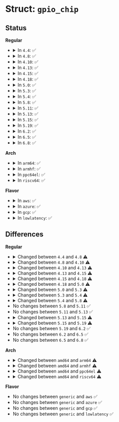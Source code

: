 # Struct: <code>gpio_chip</code>

## Status
<b>Regular</b>
<ul>
<li>
<details>
<summary>In <code>4.4</code>: ✅</summary>

```c
struct gpio_chip {
    const char *label;
    struct device *dev;
    struct device *cdev;
    struct module *owner;
    struct list_head list;
    int (*request)(struct gpio_chip *, unsigned int);
    void (*free)(struct gpio_chip *, unsigned int);
    int (*get_direction)(struct gpio_chip *, unsigned int);
    int (*direction_input)(struct gpio_chip *, unsigned int);
    int (*direction_output)(struct gpio_chip *, unsigned int, int);
    int (*get)(struct gpio_chip *, unsigned int);
    void (*set)(struct gpio_chip *, unsigned int, int);
    void (*set_multiple)(struct gpio_chip *, long unsigned int *, long unsigned int *);
    int (*set_debounce)(struct gpio_chip *, unsigned int, unsigned int);
    int (*to_irq)(struct gpio_chip *, unsigned int);
    void (*dbg_show)(struct seq_file *, struct gpio_chip *);
    int base;
    u16 ngpio;
    struct gpio_desc *desc;
    const const char * *names;
    bool can_sleep;
    bool irq_not_threaded;
    struct irq_chip *irqchip;
    struct irq_domain *irqdomain;
    unsigned int irq_base;
    irq_flow_handler_t irq_handler;
    unsigned int irq_default_type;
    int irq_parent;
    struct lock_class_key *lock_key;
    struct list_head pin_ranges;
};
```
</details>
</li>
<li>
<details>
<summary>In <code>4.8</code>: ✅</summary>

```c
struct gpio_chip {
    const char *label;
    struct gpio_device *gpiodev;
    struct device *parent;
    struct module *owner;
    int (*request)(struct gpio_chip *, unsigned int);
    void (*free)(struct gpio_chip *, unsigned int);
    int (*get_direction)(struct gpio_chip *, unsigned int);
    int (*direction_input)(struct gpio_chip *, unsigned int);
    int (*direction_output)(struct gpio_chip *, unsigned int, int);
    int (*get)(struct gpio_chip *, unsigned int);
    void (*set)(struct gpio_chip *, unsigned int, int);
    void (*set_multiple)(struct gpio_chip *, long unsigned int *, long unsigned int *);
    int (*set_debounce)(struct gpio_chip *, unsigned int, unsigned int);
    int (*set_single_ended)(struct gpio_chip *, unsigned int, enum single_ended_mode);
    int (*to_irq)(struct gpio_chip *, unsigned int);
    void (*dbg_show)(struct seq_file *, struct gpio_chip *);
    int base;
    u16 ngpio;
    const const char * *names;
    bool can_sleep;
    bool irq_not_threaded;
    long unsigned int (*read_reg)(void *);
    void (*write_reg)(void *, long unsigned int);
    long unsigned int (*pin2mask)(struct gpio_chip *, unsigned int);
    void *reg_dat;
    void *reg_set;
    void *reg_clr;
    void *reg_dir;
    int bgpio_bits;
    spinlock_t bgpio_lock;
    long unsigned int bgpio_data;
    long unsigned int bgpio_dir;
    struct irq_chip *irqchip;
    struct irq_domain *irqdomain;
    unsigned int irq_base;
    irq_flow_handler_t irq_handler;
    unsigned int irq_default_type;
    int irq_parent;
    struct lock_class_key *lock_key;
};
```
</details>
</li>
<li>
<details>
<summary>In <code>4.10</code>: ✅</summary>

```c
struct gpio_chip {
    const char *label;
    struct gpio_device *gpiodev;
    struct device *parent;
    struct module *owner;
    int (*request)(struct gpio_chip *, unsigned int);
    void (*free)(struct gpio_chip *, unsigned int);
    int (*get_direction)(struct gpio_chip *, unsigned int);
    int (*direction_input)(struct gpio_chip *, unsigned int);
    int (*direction_output)(struct gpio_chip *, unsigned int, int);
    int (*get)(struct gpio_chip *, unsigned int);
    void (*set)(struct gpio_chip *, unsigned int, int);
    void (*set_multiple)(struct gpio_chip *, long unsigned int *, long unsigned int *);
    int (*set_debounce)(struct gpio_chip *, unsigned int, unsigned int);
    int (*set_single_ended)(struct gpio_chip *, unsigned int, enum single_ended_mode);
    int (*to_irq)(struct gpio_chip *, unsigned int);
    void (*dbg_show)(struct seq_file *, struct gpio_chip *);
    int base;
    u16 ngpio;
    const const char * *names;
    bool can_sleep;
    long unsigned int (*read_reg)(void *);
    void (*write_reg)(void *, long unsigned int);
    long unsigned int (*pin2mask)(struct gpio_chip *, unsigned int);
    void *reg_dat;
    void *reg_set;
    void *reg_clr;
    void *reg_dir;
    int bgpio_bits;
    spinlock_t bgpio_lock;
    long unsigned int bgpio_data;
    long unsigned int bgpio_dir;
    struct irq_chip *irqchip;
    struct irq_domain *irqdomain;
    unsigned int irq_base;
    irq_flow_handler_t irq_handler;
    unsigned int irq_default_type;
    int irq_chained_parent;
    bool irq_nested;
    bool irq_need_valid_mask;
    long unsigned int *irq_valid_mask;
    struct lock_class_key *lock_key;
};
```
</details>
</li>
<li>
<details>
<summary>In <code>4.13</code>: ✅</summary>

```c
struct gpio_chip {
    const char *label;
    struct gpio_device *gpiodev;
    struct device *parent;
    struct module *owner;
    int (*request)(struct gpio_chip *, unsigned int);
    void (*free)(struct gpio_chip *, unsigned int);
    int (*get_direction)(struct gpio_chip *, unsigned int);
    int (*direction_input)(struct gpio_chip *, unsigned int);
    int (*direction_output)(struct gpio_chip *, unsigned int, int);
    int (*get)(struct gpio_chip *, unsigned int);
    void (*set)(struct gpio_chip *, unsigned int, int);
    void (*set_multiple)(struct gpio_chip *, long unsigned int *, long unsigned int *);
    int (*set_config)(struct gpio_chip *, unsigned int, long unsigned int);
    int (*to_irq)(struct gpio_chip *, unsigned int);
    void (*dbg_show)(struct seq_file *, struct gpio_chip *);
    int base;
    u16 ngpio;
    const const char * *names;
    bool can_sleep;
    long unsigned int (*read_reg)(void *);
    void (*write_reg)(void *, long unsigned int);
    long unsigned int (*pin2mask)(struct gpio_chip *, unsigned int);
    void *reg_dat;
    void *reg_set;
    void *reg_clr;
    void *reg_dir;
    int bgpio_bits;
    spinlock_t bgpio_lock;
    long unsigned int bgpio_data;
    long unsigned int bgpio_dir;
    struct irq_chip *irqchip;
    struct irq_domain *irqdomain;
    unsigned int irq_base;
    irq_flow_handler_t irq_handler;
    unsigned int irq_default_type;
    unsigned int irq_chained_parent;
    bool irq_nested;
    bool irq_need_valid_mask;
    long unsigned int *irq_valid_mask;
    struct lock_class_key *lock_key;
};
```
</details>
</li>
<li>
<details>
<summary>In <code>4.15</code>: ✅</summary>

```c
struct gpio_chip {
    const char *label;
    struct gpio_device *gpiodev;
    struct device *parent;
    struct module *owner;
    int (*request)(struct gpio_chip *, unsigned int);
    void (*free)(struct gpio_chip *, unsigned int);
    int (*get_direction)(struct gpio_chip *, unsigned int);
    int (*direction_input)(struct gpio_chip *, unsigned int);
    int (*direction_output)(struct gpio_chip *, unsigned int, int);
    int (*get)(struct gpio_chip *, unsigned int);
    int (*get_multiple)(struct gpio_chip *, long unsigned int *, long unsigned int *);
    void (*set)(struct gpio_chip *, unsigned int, int);
    void (*set_multiple)(struct gpio_chip *, long unsigned int *, long unsigned int *);
    int (*set_config)(struct gpio_chip *, unsigned int, long unsigned int);
    int (*to_irq)(struct gpio_chip *, unsigned int);
    void (*dbg_show)(struct seq_file *, struct gpio_chip *);
    int base;
    u16 ngpio;
    const const char * *names;
    bool can_sleep;
    long unsigned int (*read_reg)(void *);
    void (*write_reg)(void *, long unsigned int);
    bool be_bits;
    void *reg_dat;
    void *reg_set;
    void *reg_clr;
    void *reg_dir;
    int bgpio_bits;
    spinlock_t bgpio_lock;
    long unsigned int bgpio_data;
    long unsigned int bgpio_dir;
    struct gpio_irq_chip irq;
};
```
</details>
</li>
<li>
<details>
<summary>In <code>4.18</code>: ✅</summary>

```c
struct gpio_chip {
    const char *label;
    struct gpio_device *gpiodev;
    struct device *parent;
    struct module *owner;
    int (*request)(struct gpio_chip *, unsigned int);
    void (*free)(struct gpio_chip *, unsigned int);
    int (*get_direction)(struct gpio_chip *, unsigned int);
    int (*direction_input)(struct gpio_chip *, unsigned int);
    int (*direction_output)(struct gpio_chip *, unsigned int, int);
    int (*get)(struct gpio_chip *, unsigned int);
    int (*get_multiple)(struct gpio_chip *, long unsigned int *, long unsigned int *);
    void (*set)(struct gpio_chip *, unsigned int, int);
    void (*set_multiple)(struct gpio_chip *, long unsigned int *, long unsigned int *);
    int (*set_config)(struct gpio_chip *, unsigned int, long unsigned int);
    int (*to_irq)(struct gpio_chip *, unsigned int);
    void (*dbg_show)(struct seq_file *, struct gpio_chip *);
    int base;
    u16 ngpio;
    const const char * *names;
    bool can_sleep;
    long unsigned int (*read_reg)(void *);
    void (*write_reg)(void *, long unsigned int);
    bool be_bits;
    void *reg_dat;
    void *reg_set;
    void *reg_clr;
    void *reg_dir;
    int bgpio_bits;
    spinlock_t bgpio_lock;
    long unsigned int bgpio_data;
    long unsigned int bgpio_dir;
    struct gpio_irq_chip irq;
    bool need_valid_mask;
    long unsigned int *valid_mask;
};
```
</details>
</li>
<li>
<details>
<summary>In <code>5.0</code>: ✅</summary>

```c
struct gpio_chip {
    const char *label;
    struct gpio_device *gpiodev;
    struct device *parent;
    struct module *owner;
    int (*request)(struct gpio_chip *, unsigned int);
    void (*free)(struct gpio_chip *, unsigned int);
    int (*get_direction)(struct gpio_chip *, unsigned int);
    int (*direction_input)(struct gpio_chip *, unsigned int);
    int (*direction_output)(struct gpio_chip *, unsigned int, int);
    int (*get)(struct gpio_chip *, unsigned int);
    int (*get_multiple)(struct gpio_chip *, long unsigned int *, long unsigned int *);
    void (*set)(struct gpio_chip *, unsigned int, int);
    void (*set_multiple)(struct gpio_chip *, long unsigned int *, long unsigned int *);
    int (*set_config)(struct gpio_chip *, unsigned int, long unsigned int);
    int (*to_irq)(struct gpio_chip *, unsigned int);
    void (*dbg_show)(struct seq_file *, struct gpio_chip *);
    int (*init_valid_mask)(struct gpio_chip *);
    int base;
    u16 ngpio;
    const const char * *names;
    bool can_sleep;
    long unsigned int (*read_reg)(void *);
    void (*write_reg)(void *, long unsigned int);
    bool be_bits;
    void *reg_dat;
    void *reg_set;
    void *reg_clr;
    void *reg_dir;
    bool bgpio_dir_inverted;
    int bgpio_bits;
    spinlock_t bgpio_lock;
    long unsigned int bgpio_data;
    long unsigned int bgpio_dir;
    struct gpio_irq_chip irq;
    bool need_valid_mask;
    long unsigned int *valid_mask;
};
```
</details>
</li>
<li>
<details>
<summary>In <code>5.3</code>: ✅</summary>

```c
struct gpio_chip {
    const char *label;
    struct gpio_device *gpiodev;
    struct device *parent;
    struct module *owner;
    int (*request)(struct gpio_chip *, unsigned int);
    void (*free)(struct gpio_chip *, unsigned int);
    int (*get_direction)(struct gpio_chip *, unsigned int);
    int (*direction_input)(struct gpio_chip *, unsigned int);
    int (*direction_output)(struct gpio_chip *, unsigned int, int);
    int (*get)(struct gpio_chip *, unsigned int);
    int (*get_multiple)(struct gpio_chip *, long unsigned int *, long unsigned int *);
    void (*set)(struct gpio_chip *, unsigned int, int);
    void (*set_multiple)(struct gpio_chip *, long unsigned int *, long unsigned int *);
    int (*set_config)(struct gpio_chip *, unsigned int, long unsigned int);
    int (*to_irq)(struct gpio_chip *, unsigned int);
    void (*dbg_show)(struct seq_file *, struct gpio_chip *);
    int (*init_valid_mask)(struct gpio_chip *);
    int base;
    u16 ngpio;
    const const char * *names;
    bool can_sleep;
    long unsigned int (*read_reg)(void *);
    void (*write_reg)(void *, long unsigned int);
    bool be_bits;
    void *reg_dat;
    void *reg_set;
    void *reg_clr;
    void *reg_dir_out;
    void *reg_dir_in;
    bool bgpio_dir_unreadable;
    int bgpio_bits;
    spinlock_t bgpio_lock;
    long unsigned int bgpio_data;
    long unsigned int bgpio_dir;
    struct gpio_irq_chip irq;
    bool need_valid_mask;
    long unsigned int *valid_mask;
};
```
</details>
</li>
<li>
<details>
<summary>In <code>5.4</code>: ✅</summary>

```c
struct gpio_chip {
    const char *label;
    struct gpio_device *gpiodev;
    struct device *parent;
    struct module *owner;
    int (*request)(struct gpio_chip *, unsigned int);
    void (*free)(struct gpio_chip *, unsigned int);
    int (*get_direction)(struct gpio_chip *, unsigned int);
    int (*direction_input)(struct gpio_chip *, unsigned int);
    int (*direction_output)(struct gpio_chip *, unsigned int, int);
    int (*get)(struct gpio_chip *, unsigned int);
    int (*get_multiple)(struct gpio_chip *, long unsigned int *, long unsigned int *);
    void (*set)(struct gpio_chip *, unsigned int, int);
    void (*set_multiple)(struct gpio_chip *, long unsigned int *, long unsigned int *);
    int (*set_config)(struct gpio_chip *, unsigned int, long unsigned int);
    int (*to_irq)(struct gpio_chip *, unsigned int);
    void (*dbg_show)(struct seq_file *, struct gpio_chip *);
    int (*init_valid_mask)(struct gpio_chip *, long unsigned int *, unsigned int);
    int base;
    u16 ngpio;
    const const char * *names;
    bool can_sleep;
    long unsigned int (*read_reg)(void *);
    void (*write_reg)(void *, long unsigned int);
    bool be_bits;
    void *reg_dat;
    void *reg_set;
    void *reg_clr;
    void *reg_dir_out;
    void *reg_dir_in;
    bool bgpio_dir_unreadable;
    int bgpio_bits;
    spinlock_t bgpio_lock;
    long unsigned int bgpio_data;
    long unsigned int bgpio_dir;
    struct gpio_irq_chip irq;
    long unsigned int *valid_mask;
};
```
</details>
</li>
<li>
<details>
<summary>In <code>5.8</code>: ✅</summary>

```c
struct gpio_chip {
    const char *label;
    struct gpio_device *gpiodev;
    struct device *parent;
    struct module *owner;
    int (*request)(struct gpio_chip *, unsigned int);
    void (*free)(struct gpio_chip *, unsigned int);
    int (*get_direction)(struct gpio_chip *, unsigned int);
    int (*direction_input)(struct gpio_chip *, unsigned int);
    int (*direction_output)(struct gpio_chip *, unsigned int, int);
    int (*get)(struct gpio_chip *, unsigned int);
    int (*get_multiple)(struct gpio_chip *, long unsigned int *, long unsigned int *);
    void (*set)(struct gpio_chip *, unsigned int, int);
    void (*set_multiple)(struct gpio_chip *, long unsigned int *, long unsigned int *);
    int (*set_config)(struct gpio_chip *, unsigned int, long unsigned int);
    int (*to_irq)(struct gpio_chip *, unsigned int);
    void (*dbg_show)(struct seq_file *, struct gpio_chip *);
    int (*init_valid_mask)(struct gpio_chip *, long unsigned int *, unsigned int);
    int (*add_pin_ranges)(struct gpio_chip *);
    int base;
    u16 ngpio;
    const const char * *names;
    bool can_sleep;
    long unsigned int (*read_reg)(void *);
    void (*write_reg)(void *, long unsigned int);
    bool be_bits;
    void *reg_dat;
    void *reg_set;
    void *reg_clr;
    void *reg_dir_out;
    void *reg_dir_in;
    bool bgpio_dir_unreadable;
    int bgpio_bits;
    spinlock_t bgpio_lock;
    long unsigned int bgpio_data;
    long unsigned int bgpio_dir;
    struct gpio_irq_chip irq;
    long unsigned int *valid_mask;
};
```
</details>
</li>
<li>
<details>
<summary>In <code>5.11</code>: ✅</summary>

```c
struct gpio_chip {
    const char *label;
    struct gpio_device *gpiodev;
    struct device *parent;
    struct module *owner;
    int (*request)(struct gpio_chip *, unsigned int);
    void (*free)(struct gpio_chip *, unsigned int);
    int (*get_direction)(struct gpio_chip *, unsigned int);
    int (*direction_input)(struct gpio_chip *, unsigned int);
    int (*direction_output)(struct gpio_chip *, unsigned int, int);
    int (*get)(struct gpio_chip *, unsigned int);
    int (*get_multiple)(struct gpio_chip *, long unsigned int *, long unsigned int *);
    void (*set)(struct gpio_chip *, unsigned int, int);
    void (*set_multiple)(struct gpio_chip *, long unsigned int *, long unsigned int *);
    int (*set_config)(struct gpio_chip *, unsigned int, long unsigned int);
    int (*to_irq)(struct gpio_chip *, unsigned int);
    void (*dbg_show)(struct seq_file *, struct gpio_chip *);
    int (*init_valid_mask)(struct gpio_chip *, long unsigned int *, unsigned int);
    int (*add_pin_ranges)(struct gpio_chip *);
    int base;
    u16 ngpio;
    const const char * *names;
    bool can_sleep;
    long unsigned int (*read_reg)(void *);
    void (*write_reg)(void *, long unsigned int);
    bool be_bits;
    void *reg_dat;
    void *reg_set;
    void *reg_clr;
    void *reg_dir_out;
    void *reg_dir_in;
    bool bgpio_dir_unreadable;
    int bgpio_bits;
    spinlock_t bgpio_lock;
    long unsigned int bgpio_data;
    long unsigned int bgpio_dir;
    struct gpio_irq_chip irq;
    long unsigned int *valid_mask;
};
```
</details>
</li>
<li>
<details>
<summary>In <code>5.13</code>: ✅</summary>

```c
struct gpio_chip {
    const char *label;
    struct gpio_device *gpiodev;
    struct device *parent;
    struct module *owner;
    int (*request)(struct gpio_chip *, unsigned int);
    void (*free)(struct gpio_chip *, unsigned int);
    int (*get_direction)(struct gpio_chip *, unsigned int);
    int (*direction_input)(struct gpio_chip *, unsigned int);
    int (*direction_output)(struct gpio_chip *, unsigned int, int);
    int (*get)(struct gpio_chip *, unsigned int);
    int (*get_multiple)(struct gpio_chip *, long unsigned int *, long unsigned int *);
    void (*set)(struct gpio_chip *, unsigned int, int);
    void (*set_multiple)(struct gpio_chip *, long unsigned int *, long unsigned int *);
    int (*set_config)(struct gpio_chip *, unsigned int, long unsigned int);
    int (*to_irq)(struct gpio_chip *, unsigned int);
    void (*dbg_show)(struct seq_file *, struct gpio_chip *);
    int (*init_valid_mask)(struct gpio_chip *, long unsigned int *, unsigned int);
    int (*add_pin_ranges)(struct gpio_chip *);
    int base;
    u16 ngpio;
    const const char * *names;
    bool can_sleep;
    long unsigned int (*read_reg)(void *);
    void (*write_reg)(void *, long unsigned int);
    bool be_bits;
    void *reg_dat;
    void *reg_set;
    void *reg_clr;
    void *reg_dir_out;
    void *reg_dir_in;
    bool bgpio_dir_unreadable;
    int bgpio_bits;
    spinlock_t bgpio_lock;
    long unsigned int bgpio_data;
    long unsigned int bgpio_dir;
    struct gpio_irq_chip irq;
    long unsigned int *valid_mask;
};
```
</details>
</li>
<li>
<details>
<summary>In <code>5.15</code>: ✅</summary>

```c
struct gpio_chip {
    const char *label;
    struct gpio_device *gpiodev;
    struct device *parent;
    struct module *owner;
    int (*request)(struct gpio_chip *, unsigned int);
    void (*free)(struct gpio_chip *, unsigned int);
    int (*get_direction)(struct gpio_chip *, unsigned int);
    int (*direction_input)(struct gpio_chip *, unsigned int);
    int (*direction_output)(struct gpio_chip *, unsigned int, int);
    int (*get)(struct gpio_chip *, unsigned int);
    int (*get_multiple)(struct gpio_chip *, long unsigned int *, long unsigned int *);
    void (*set)(struct gpio_chip *, unsigned int, int);
    void (*set_multiple)(struct gpio_chip *, long unsigned int *, long unsigned int *);
    int (*set_config)(struct gpio_chip *, unsigned int, long unsigned int);
    int (*to_irq)(struct gpio_chip *, unsigned int);
    void (*dbg_show)(struct seq_file *, struct gpio_chip *);
    int (*init_valid_mask)(struct gpio_chip *, long unsigned int *, unsigned int);
    int (*add_pin_ranges)(struct gpio_chip *);
    int base;
    u16 ngpio;
    u16 offset;
    const const char * *names;
    bool can_sleep;
    long unsigned int (*read_reg)(void *);
    void (*write_reg)(void *, long unsigned int);
    bool be_bits;
    void *reg_dat;
    void *reg_set;
    void *reg_clr;
    void *reg_dir_out;
    void *reg_dir_in;
    bool bgpio_dir_unreadable;
    int bgpio_bits;
    spinlock_t bgpio_lock;
    long unsigned int bgpio_data;
    long unsigned int bgpio_dir;
    struct gpio_irq_chip irq;
    long unsigned int *valid_mask;
};
```
</details>
</li>
<li>
<details>
<summary>In <code>5.19</code>: ✅</summary>

```c
struct gpio_chip {
    const char *label;
    struct gpio_device *gpiodev;
    struct device *parent;
    struct fwnode_handle *fwnode;
    struct module *owner;
    int (*request)(struct gpio_chip *, unsigned int);
    void (*free)(struct gpio_chip *, unsigned int);
    int (*get_direction)(struct gpio_chip *, unsigned int);
    int (*direction_input)(struct gpio_chip *, unsigned int);
    int (*direction_output)(struct gpio_chip *, unsigned int, int);
    int (*get)(struct gpio_chip *, unsigned int);
    int (*get_multiple)(struct gpio_chip *, long unsigned int *, long unsigned int *);
    void (*set)(struct gpio_chip *, unsigned int, int);
    void (*set_multiple)(struct gpio_chip *, long unsigned int *, long unsigned int *);
    int (*set_config)(struct gpio_chip *, unsigned int, long unsigned int);
    int (*to_irq)(struct gpio_chip *, unsigned int);
    void (*dbg_show)(struct seq_file *, struct gpio_chip *);
    int (*init_valid_mask)(struct gpio_chip *, long unsigned int *, unsigned int);
    int (*add_pin_ranges)(struct gpio_chip *);
    int (*en_hw_timestamp)(struct gpio_chip *, u32, long unsigned int);
    int (*dis_hw_timestamp)(struct gpio_chip *, u32, long unsigned int);
    int base;
    u16 ngpio;
    u16 offset;
    const const char * *names;
    bool can_sleep;
    long unsigned int (*read_reg)(void *);
    void (*write_reg)(void *, long unsigned int);
    bool be_bits;
    void *reg_dat;
    void *reg_set;
    void *reg_clr;
    void *reg_dir_out;
    void *reg_dir_in;
    bool bgpio_dir_unreadable;
    int bgpio_bits;
    raw_spinlock_t bgpio_lock;
    long unsigned int bgpio_data;
    long unsigned int bgpio_dir;
    struct gpio_irq_chip irq;
    long unsigned int *valid_mask;
};
```
</details>
</li>
<li>
<details>
<summary>In <code>6.2</code>: ✅</summary>

```c
struct gpio_chip {
    const char *label;
    struct gpio_device *gpiodev;
    struct device *parent;
    struct fwnode_handle *fwnode;
    struct module *owner;
    int (*request)(struct gpio_chip *, unsigned int);
    void (*free)(struct gpio_chip *, unsigned int);
    int (*get_direction)(struct gpio_chip *, unsigned int);
    int (*direction_input)(struct gpio_chip *, unsigned int);
    int (*direction_output)(struct gpio_chip *, unsigned int, int);
    int (*get)(struct gpio_chip *, unsigned int);
    int (*get_multiple)(struct gpio_chip *, long unsigned int *, long unsigned int *);
    void (*set)(struct gpio_chip *, unsigned int, int);
    void (*set_multiple)(struct gpio_chip *, long unsigned int *, long unsigned int *);
    int (*set_config)(struct gpio_chip *, unsigned int, long unsigned int);
    int (*to_irq)(struct gpio_chip *, unsigned int);
    void (*dbg_show)(struct seq_file *, struct gpio_chip *);
    int (*init_valid_mask)(struct gpio_chip *, long unsigned int *, unsigned int);
    int (*add_pin_ranges)(struct gpio_chip *);
    int (*en_hw_timestamp)(struct gpio_chip *, u32, long unsigned int);
    int (*dis_hw_timestamp)(struct gpio_chip *, u32, long unsigned int);
    int base;
    u16 ngpio;
    u16 offset;
    const const char * *names;
    bool can_sleep;
    long unsigned int (*read_reg)(void *);
    void (*write_reg)(void *, long unsigned int);
    bool be_bits;
    void *reg_dat;
    void *reg_set;
    void *reg_clr;
    void *reg_dir_out;
    void *reg_dir_in;
    bool bgpio_dir_unreadable;
    int bgpio_bits;
    raw_spinlock_t bgpio_lock;
    long unsigned int bgpio_data;
    long unsigned int bgpio_dir;
    struct gpio_irq_chip irq;
    long unsigned int *valid_mask;
};
```
</details>
</li>
<li>
<details>
<summary>In <code>6.5</code>: ✅</summary>

```c
struct gpio_chip {
    const char *label;
    struct gpio_device *gpiodev;
    struct device *parent;
    struct fwnode_handle *fwnode;
    struct module *owner;
    int (*request)(struct gpio_chip *, unsigned int);
    void (*free)(struct gpio_chip *, unsigned int);
    int (*get_direction)(struct gpio_chip *, unsigned int);
    int (*direction_input)(struct gpio_chip *, unsigned int);
    int (*direction_output)(struct gpio_chip *, unsigned int, int);
    int (*get)(struct gpio_chip *, unsigned int);
    int (*get_multiple)(struct gpio_chip *, long unsigned int *, long unsigned int *);
    void (*set)(struct gpio_chip *, unsigned int, int);
    void (*set_multiple)(struct gpio_chip *, long unsigned int *, long unsigned int *);
    int (*set_config)(struct gpio_chip *, unsigned int, long unsigned int);
    int (*to_irq)(struct gpio_chip *, unsigned int);
    void (*dbg_show)(struct seq_file *, struct gpio_chip *);
    int (*init_valid_mask)(struct gpio_chip *, long unsigned int *, unsigned int);
    int (*add_pin_ranges)(struct gpio_chip *);
    int (*en_hw_timestamp)(struct gpio_chip *, u32, long unsigned int);
    int (*dis_hw_timestamp)(struct gpio_chip *, u32, long unsigned int);
    int base;
    u16 ngpio;
    u16 offset;
    const const char * *names;
    bool can_sleep;
    long unsigned int (*read_reg)(void *);
    void (*write_reg)(void *, long unsigned int);
    bool be_bits;
    void *reg_dat;
    void *reg_set;
    void *reg_clr;
    void *reg_dir_out;
    void *reg_dir_in;
    bool bgpio_dir_unreadable;
    int bgpio_bits;
    raw_spinlock_t bgpio_lock;
    long unsigned int bgpio_data;
    long unsigned int bgpio_dir;
    struct gpio_irq_chip irq;
    long unsigned int *valid_mask;
};
```
</details>
</li>
<li>
<details>
<summary>In <code>6.8</code>: ✅</summary>

```c
struct gpio_chip {
    const char *label;
    struct gpio_device *gpiodev;
    struct device *parent;
    struct fwnode_handle *fwnode;
    struct module *owner;
    int (*request)(struct gpio_chip *, unsigned int);
    void (*free)(struct gpio_chip *, unsigned int);
    int (*get_direction)(struct gpio_chip *, unsigned int);
    int (*direction_input)(struct gpio_chip *, unsigned int);
    int (*direction_output)(struct gpio_chip *, unsigned int, int);
    int (*get)(struct gpio_chip *, unsigned int);
    int (*get_multiple)(struct gpio_chip *, long unsigned int *, long unsigned int *);
    void (*set)(struct gpio_chip *, unsigned int, int);
    void (*set_multiple)(struct gpio_chip *, long unsigned int *, long unsigned int *);
    int (*set_config)(struct gpio_chip *, unsigned int, long unsigned int);
    int (*to_irq)(struct gpio_chip *, unsigned int);
    void (*dbg_show)(struct seq_file *, struct gpio_chip *);
    int (*init_valid_mask)(struct gpio_chip *, long unsigned int *, unsigned int);
    int (*add_pin_ranges)(struct gpio_chip *);
    int (*en_hw_timestamp)(struct gpio_chip *, u32, long unsigned int);
    int (*dis_hw_timestamp)(struct gpio_chip *, u32, long unsigned int);
    int base;
    u16 ngpio;
    u16 offset;
    const const char * *names;
    bool can_sleep;
    long unsigned int (*read_reg)(void *);
    void (*write_reg)(void *, long unsigned int);
    bool be_bits;
    void *reg_dat;
    void *reg_set;
    void *reg_clr;
    void *reg_dir_out;
    void *reg_dir_in;
    bool bgpio_dir_unreadable;
    int bgpio_bits;
    raw_spinlock_t bgpio_lock;
    long unsigned int bgpio_data;
    long unsigned int bgpio_dir;
    struct gpio_irq_chip irq;
    long unsigned int *valid_mask;
};
```
</details>
</li>
</ul>
<b>Arch</b>
<ul>
<li>
<details>
<summary>In <code>arm64</code>: ✅</summary>

```c
struct gpio_chip {
    const char *label;
    struct gpio_device *gpiodev;
    struct device *parent;
    struct module *owner;
    int (*request)(struct gpio_chip *, unsigned int);
    void (*free)(struct gpio_chip *, unsigned int);
    int (*get_direction)(struct gpio_chip *, unsigned int);
    int (*direction_input)(struct gpio_chip *, unsigned int);
    int (*direction_output)(struct gpio_chip *, unsigned int, int);
    int (*get)(struct gpio_chip *, unsigned int);
    int (*get_multiple)(struct gpio_chip *, long unsigned int *, long unsigned int *);
    void (*set)(struct gpio_chip *, unsigned int, int);
    void (*set_multiple)(struct gpio_chip *, long unsigned int *, long unsigned int *);
    int (*set_config)(struct gpio_chip *, unsigned int, long unsigned int);
    int (*to_irq)(struct gpio_chip *, unsigned int);
    void (*dbg_show)(struct seq_file *, struct gpio_chip *);
    int (*init_valid_mask)(struct gpio_chip *, long unsigned int *, unsigned int);
    int base;
    u16 ngpio;
    const const char * *names;
    bool can_sleep;
    long unsigned int (*read_reg)(void *);
    void (*write_reg)(void *, long unsigned int);
    bool be_bits;
    void *reg_dat;
    void *reg_set;
    void *reg_clr;
    void *reg_dir_out;
    void *reg_dir_in;
    bool bgpio_dir_unreadable;
    int bgpio_bits;
    spinlock_t bgpio_lock;
    long unsigned int bgpio_data;
    long unsigned int bgpio_dir;
    struct gpio_irq_chip irq;
    long unsigned int *valid_mask;
    struct device_node *of_node;
    unsigned int of_gpio_n_cells;
    int (*of_xlate)(struct gpio_chip *, const struct of_phandle_args *, u32 *);
};
```
</details>
</li>
<li>
<details>
<summary>In <code>armhf</code>: ✅</summary>

```c
struct gpio_chip {
    const char *label;
    struct gpio_device *gpiodev;
    struct device *parent;
    struct module *owner;
    int (*request)(struct gpio_chip *, unsigned int);
    void (*free)(struct gpio_chip *, unsigned int);
    int (*get_direction)(struct gpio_chip *, unsigned int);
    int (*direction_input)(struct gpio_chip *, unsigned int);
    int (*direction_output)(struct gpio_chip *, unsigned int, int);
    int (*get)(struct gpio_chip *, unsigned int);
    int (*get_multiple)(struct gpio_chip *, long unsigned int *, long unsigned int *);
    void (*set)(struct gpio_chip *, unsigned int, int);
    void (*set_multiple)(struct gpio_chip *, long unsigned int *, long unsigned int *);
    int (*set_config)(struct gpio_chip *, unsigned int, long unsigned int);
    int (*to_irq)(struct gpio_chip *, unsigned int);
    void (*dbg_show)(struct seq_file *, struct gpio_chip *);
    int (*init_valid_mask)(struct gpio_chip *, long unsigned int *, unsigned int);
    int base;
    u16 ngpio;
    const const char * *names;
    bool can_sleep;
    long unsigned int (*read_reg)(void *);
    void (*write_reg)(void *, long unsigned int);
    bool be_bits;
    void *reg_dat;
    void *reg_set;
    void *reg_clr;
    void *reg_dir_out;
    void *reg_dir_in;
    bool bgpio_dir_unreadable;
    int bgpio_bits;
    spinlock_t bgpio_lock;
    long unsigned int bgpio_data;
    long unsigned int bgpio_dir;
    struct gpio_irq_chip irq;
    long unsigned int *valid_mask;
    struct device_node *of_node;
    unsigned int of_gpio_n_cells;
    int (*of_xlate)(struct gpio_chip *, const struct of_phandle_args *, u32 *);
};
```
</details>
</li>
<li>
<details>
<summary>In <code>ppc64el</code>: ✅</summary>

```c
struct gpio_chip {
    const char *label;
    struct gpio_device *gpiodev;
    struct device *parent;
    struct module *owner;
    int (*request)(struct gpio_chip *, unsigned int);
    void (*free)(struct gpio_chip *, unsigned int);
    int (*get_direction)(struct gpio_chip *, unsigned int);
    int (*direction_input)(struct gpio_chip *, unsigned int);
    int (*direction_output)(struct gpio_chip *, unsigned int, int);
    int (*get)(struct gpio_chip *, unsigned int);
    int (*get_multiple)(struct gpio_chip *, long unsigned int *, long unsigned int *);
    void (*set)(struct gpio_chip *, unsigned int, int);
    void (*set_multiple)(struct gpio_chip *, long unsigned int *, long unsigned int *);
    int (*set_config)(struct gpio_chip *, unsigned int, long unsigned int);
    int (*to_irq)(struct gpio_chip *, unsigned int);
    void (*dbg_show)(struct seq_file *, struct gpio_chip *);
    int (*init_valid_mask)(struct gpio_chip *, long unsigned int *, unsigned int);
    int base;
    u16 ngpio;
    const const char * *names;
    bool can_sleep;
    long unsigned int (*read_reg)(void *);
    void (*write_reg)(void *, long unsigned int);
    bool be_bits;
    void *reg_dat;
    void *reg_set;
    void *reg_clr;
    void *reg_dir_out;
    void *reg_dir_in;
    bool bgpio_dir_unreadable;
    int bgpio_bits;
    spinlock_t bgpio_lock;
    long unsigned int bgpio_data;
    long unsigned int bgpio_dir;
    struct gpio_irq_chip irq;
    long unsigned int *valid_mask;
    struct device_node *of_node;
    unsigned int of_gpio_n_cells;
    int (*of_xlate)(struct gpio_chip *, const struct of_phandle_args *, u32 *);
};
```
</details>
</li>
<li>
<details>
<summary>In <code>riscv64</code>: ✅</summary>

```c
struct gpio_chip {
    const char *label;
    struct gpio_device *gpiodev;
    struct device *parent;
    struct module *owner;
    int (*request)(struct gpio_chip *, unsigned int);
    void (*free)(struct gpio_chip *, unsigned int);
    int (*get_direction)(struct gpio_chip *, unsigned int);
    int (*direction_input)(struct gpio_chip *, unsigned int);
    int (*direction_output)(struct gpio_chip *, unsigned int, int);
    int (*get)(struct gpio_chip *, unsigned int);
    int (*get_multiple)(struct gpio_chip *, long unsigned int *, long unsigned int *);
    void (*set)(struct gpio_chip *, unsigned int, int);
    void (*set_multiple)(struct gpio_chip *, long unsigned int *, long unsigned int *);
    int (*set_config)(struct gpio_chip *, unsigned int, long unsigned int);
    int (*to_irq)(struct gpio_chip *, unsigned int);
    void (*dbg_show)(struct seq_file *, struct gpio_chip *);
    int (*init_valid_mask)(struct gpio_chip *, long unsigned int *, unsigned int);
    int base;
    u16 ngpio;
    const const char * *names;
    bool can_sleep;
    long unsigned int (*read_reg)(void *);
    void (*write_reg)(void *, long unsigned int);
    bool be_bits;
    void *reg_dat;
    void *reg_set;
    void *reg_clr;
    void *reg_dir_out;
    void *reg_dir_in;
    bool bgpio_dir_unreadable;
    int bgpio_bits;
    spinlock_t bgpio_lock;
    long unsigned int bgpio_data;
    long unsigned int bgpio_dir;
    struct gpio_irq_chip irq;
    long unsigned int *valid_mask;
    struct device_node *of_node;
    unsigned int of_gpio_n_cells;
    int (*of_xlate)(struct gpio_chip *, const struct of_phandle_args *, u32 *);
};
```
</details>
</li>
</ul>
<b>Flavor</b>
<ul>
<li>
<details>
<summary>In <code>aws</code>: ✅</summary>

```c
struct gpio_chip {
    const char *label;
    struct gpio_device *gpiodev;
    struct device *parent;
    struct module *owner;
    int (*request)(struct gpio_chip *, unsigned int);
    void (*free)(struct gpio_chip *, unsigned int);
    int (*get_direction)(struct gpio_chip *, unsigned int);
    int (*direction_input)(struct gpio_chip *, unsigned int);
    int (*direction_output)(struct gpio_chip *, unsigned int, int);
    int (*get)(struct gpio_chip *, unsigned int);
    int (*get_multiple)(struct gpio_chip *, long unsigned int *, long unsigned int *);
    void (*set)(struct gpio_chip *, unsigned int, int);
    void (*set_multiple)(struct gpio_chip *, long unsigned int *, long unsigned int *);
    int (*set_config)(struct gpio_chip *, unsigned int, long unsigned int);
    int (*to_irq)(struct gpio_chip *, unsigned int);
    void (*dbg_show)(struct seq_file *, struct gpio_chip *);
    int (*init_valid_mask)(struct gpio_chip *, long unsigned int *, unsigned int);
    int base;
    u16 ngpio;
    const const char * *names;
    bool can_sleep;
    long unsigned int (*read_reg)(void *);
    void (*write_reg)(void *, long unsigned int);
    bool be_bits;
    void *reg_dat;
    void *reg_set;
    void *reg_clr;
    void *reg_dir_out;
    void *reg_dir_in;
    bool bgpio_dir_unreadable;
    int bgpio_bits;
    spinlock_t bgpio_lock;
    long unsigned int bgpio_data;
    long unsigned int bgpio_dir;
    struct gpio_irq_chip irq;
    long unsigned int *valid_mask;
};
```
</details>
</li>
<li>
<details>
<summary>In <code>azure</code>: ✅</summary>

```c
struct gpio_chip {
    const char *label;
    struct gpio_device *gpiodev;
    struct device *parent;
    struct module *owner;
    int (*request)(struct gpio_chip *, unsigned int);
    void (*free)(struct gpio_chip *, unsigned int);
    int (*get_direction)(struct gpio_chip *, unsigned int);
    int (*direction_input)(struct gpio_chip *, unsigned int);
    int (*direction_output)(struct gpio_chip *, unsigned int, int);
    int (*get)(struct gpio_chip *, unsigned int);
    int (*get_multiple)(struct gpio_chip *, long unsigned int *, long unsigned int *);
    void (*set)(struct gpio_chip *, unsigned int, int);
    void (*set_multiple)(struct gpio_chip *, long unsigned int *, long unsigned int *);
    int (*set_config)(struct gpio_chip *, unsigned int, long unsigned int);
    int (*to_irq)(struct gpio_chip *, unsigned int);
    void (*dbg_show)(struct seq_file *, struct gpio_chip *);
    int (*init_valid_mask)(struct gpio_chip *, long unsigned int *, unsigned int);
    int base;
    u16 ngpio;
    const const char * *names;
    bool can_sleep;
    long unsigned int (*read_reg)(void *);
    void (*write_reg)(void *, long unsigned int);
    bool be_bits;
    void *reg_dat;
    void *reg_set;
    void *reg_clr;
    void *reg_dir_out;
    void *reg_dir_in;
    bool bgpio_dir_unreadable;
    int bgpio_bits;
    spinlock_t bgpio_lock;
    long unsigned int bgpio_data;
    long unsigned int bgpio_dir;
    struct gpio_irq_chip irq;
    long unsigned int *valid_mask;
};
```
</details>
</li>
<li>
<details>
<summary>In <code>gcp</code>: ✅</summary>

```c
struct gpio_chip {
    const char *label;
    struct gpio_device *gpiodev;
    struct device *parent;
    struct module *owner;
    int (*request)(struct gpio_chip *, unsigned int);
    void (*free)(struct gpio_chip *, unsigned int);
    int (*get_direction)(struct gpio_chip *, unsigned int);
    int (*direction_input)(struct gpio_chip *, unsigned int);
    int (*direction_output)(struct gpio_chip *, unsigned int, int);
    int (*get)(struct gpio_chip *, unsigned int);
    int (*get_multiple)(struct gpio_chip *, long unsigned int *, long unsigned int *);
    void (*set)(struct gpio_chip *, unsigned int, int);
    void (*set_multiple)(struct gpio_chip *, long unsigned int *, long unsigned int *);
    int (*set_config)(struct gpio_chip *, unsigned int, long unsigned int);
    int (*to_irq)(struct gpio_chip *, unsigned int);
    void (*dbg_show)(struct seq_file *, struct gpio_chip *);
    int (*init_valid_mask)(struct gpio_chip *, long unsigned int *, unsigned int);
    int base;
    u16 ngpio;
    const const char * *names;
    bool can_sleep;
    long unsigned int (*read_reg)(void *);
    void (*write_reg)(void *, long unsigned int);
    bool be_bits;
    void *reg_dat;
    void *reg_set;
    void *reg_clr;
    void *reg_dir_out;
    void *reg_dir_in;
    bool bgpio_dir_unreadable;
    int bgpio_bits;
    spinlock_t bgpio_lock;
    long unsigned int bgpio_data;
    long unsigned int bgpio_dir;
    struct gpio_irq_chip irq;
    long unsigned int *valid_mask;
};
```
</details>
</li>
<li>
<details>
<summary>In <code>lowlatency</code>: ✅</summary>

```c
struct gpio_chip {
    const char *label;
    struct gpio_device *gpiodev;
    struct device *parent;
    struct module *owner;
    int (*request)(struct gpio_chip *, unsigned int);
    void (*free)(struct gpio_chip *, unsigned int);
    int (*get_direction)(struct gpio_chip *, unsigned int);
    int (*direction_input)(struct gpio_chip *, unsigned int);
    int (*direction_output)(struct gpio_chip *, unsigned int, int);
    int (*get)(struct gpio_chip *, unsigned int);
    int (*get_multiple)(struct gpio_chip *, long unsigned int *, long unsigned int *);
    void (*set)(struct gpio_chip *, unsigned int, int);
    void (*set_multiple)(struct gpio_chip *, long unsigned int *, long unsigned int *);
    int (*set_config)(struct gpio_chip *, unsigned int, long unsigned int);
    int (*to_irq)(struct gpio_chip *, unsigned int);
    void (*dbg_show)(struct seq_file *, struct gpio_chip *);
    int (*init_valid_mask)(struct gpio_chip *, long unsigned int *, unsigned int);
    int base;
    u16 ngpio;
    const const char * *names;
    bool can_sleep;
    long unsigned int (*read_reg)(void *);
    void (*write_reg)(void *, long unsigned int);
    bool be_bits;
    void *reg_dat;
    void *reg_set;
    void *reg_clr;
    void *reg_dir_out;
    void *reg_dir_in;
    bool bgpio_dir_unreadable;
    int bgpio_bits;
    spinlock_t bgpio_lock;
    long unsigned int bgpio_data;
    long unsigned int bgpio_dir;
    struct gpio_irq_chip irq;
    long unsigned int *valid_mask;
};
```
</details>
</li>
</ul>

## Differences
<b>Regular</b>
<ul>
<li>
<details>
<summary>Changed between <code>4.4</code> and <code>4.8</code> ⚠️</summary>
<ul>
<li>
<b>Field added. </b>
<code>struct gpio_device *gpiodev</code>
</li>
<li>
<b>Field added. </b>
<code>struct device *parent</code>
</li>
<li>
<b>Field added. </b>
<code>int (*set_single_ended)(struct gpio_chip *, unsigned int, enum single_ended_mode)</code>
</li>
<li>
<b>Field added. </b>
<code>long unsigned int (*read_reg)(void *)</code>
</li>
<li>
<b>Field added. </b>
<code>void (*write_reg)(void *, long unsigned int)</code>
</li>
<li>
<b>Field added. </b>
<code>long unsigned int (*pin2mask)(struct gpio_chip *, unsigned int)</code>
</li>
<li>
<b>Field added. </b>
<code>void *reg_dat</code>
</li>
<li>
<b>Field added. </b>
<code>void *reg_set</code>
</li>
<li>
<b>Field added. </b>
<code>void *reg_clr</code>
</li>
<li>
<b>Field added. </b>
<code>void *reg_dir</code>
</li>
<li>
<b>Field added. </b>
<code>int bgpio_bits</code>
</li>
<li>
<b>Field added. </b>
<code>spinlock_t bgpio_lock</code>
</li>
<li>
<b>Field added. </b>
<code>long unsigned int bgpio_data</code>
</li>
<li>
<b>Field added. </b>
<code>long unsigned int bgpio_dir</code>
</li>
<li>
<b>Field removed. </b>
<code>struct device *dev</code>
</li>
<li>
<b>Field removed. </b>
<code>struct device *cdev</code>
</li>
<li>
<b>Field removed. </b>
<code>struct list_head list</code>
</li>
<li>
<b>Field removed. </b>
<code>struct gpio_desc *desc</code>
</li>
<li>
<b>Field removed. </b>
<code>struct list_head pin_ranges</code>
</li>
</ul>
</details>
</li>
<li>
<details>
<summary>Changed between <code>4.8</code> and <code>4.10</code> ⚠️</summary>
<ul>
<li>
<b>Field added. </b>
<code>int irq_chained_parent</code>
</li>
<li>
<b>Field added. </b>
<code>bool irq_nested</code>
</li>
<li>
<b>Field added. </b>
<code>bool irq_need_valid_mask</code>
</li>
<li>
<b>Field added. </b>
<code>long unsigned int *irq_valid_mask</code>
</li>
<li>
<b>Field removed. </b>
<code>bool irq_not_threaded</code>
</li>
<li>
<b>Field removed. </b>
<code>int irq_parent</code>
</li>
</ul>
</details>
</li>
<li>
<details>
<summary>Changed between <code>4.10</code> and <code>4.13</code> ⚠️</summary>
<ul>
<li>
<b>Field added. </b>
<code>int (*set_config)(struct gpio_chip *, unsigned int, long unsigned int)</code>
</li>
<li>
<b>Field removed. </b>
<code>int (*set_debounce)(struct gpio_chip *, unsigned int, unsigned int)</code>
</li>
<li>
<b>Field removed. </b>
<code>int (*set_single_ended)(struct gpio_chip *, unsigned int, enum single_ended_mode)</code>
</li>
<li>
<b>Field type changed. </b>
<code>int irq_chained_parent</code> ➡️ <code>unsigned int irq_chained_parent</code>
</li>
</ul>
</details>
</li>
<li>
<details>
<summary>Changed between <code>4.13</code> and <code>4.15</code> ⚠️</summary>
<ul>
<li>
<b>Field added. </b>
<code>int (*get_multiple)(struct gpio_chip *, long unsigned int *, long unsigned int *)</code>
</li>
<li>
<b>Field added. </b>
<code>bool be_bits</code>
</li>
<li>
<b>Field added. </b>
<code>struct gpio_irq_chip irq</code>
</li>
<li>
<b>Field removed. </b>
<code>long unsigned int (*pin2mask)(struct gpio_chip *, unsigned int)</code>
</li>
<li>
<b>Field removed. </b>
<code>struct irq_chip *irqchip</code>
</li>
<li>
<b>Field removed. </b>
<code>struct irq_domain *irqdomain</code>
</li>
<li>
<b>Field removed. </b>
<code>unsigned int irq_base</code>
</li>
<li>
<b>Field removed. </b>
<code>irq_flow_handler_t irq_handler</code>
</li>
<li>
<b>Field removed. </b>
<code>unsigned int irq_default_type</code>
</li>
<li>
<b>Field removed. </b>
<code>unsigned int irq_chained_parent</code>
</li>
<li>
<b>Field removed. </b>
<code>bool irq_nested</code>
</li>
<li>
<b>Field removed. </b>
<code>bool irq_need_valid_mask</code>
</li>
<li>
<b>Field removed. </b>
<code>long unsigned int *irq_valid_mask</code>
</li>
<li>
<b>Field removed. </b>
<code>struct lock_class_key *lock_key</code>
</li>
</ul>
</details>
</li>
<li>
<details>
<summary>Changed between <code>4.15</code> and <code>4.18</code> ⚠️</summary>
<ul>
<li>
<b>Field added. </b>
<code>bool need_valid_mask</code>
</li>
<li>
<b>Field added. </b>
<code>long unsigned int *valid_mask</code>
</li>
</ul>
</details>
</li>
<li>
<details>
<summary>Changed between <code>4.18</code> and <code>5.0</code> ⚠️</summary>
<ul>
<li>
<b>Field added. </b>
<code>int (*init_valid_mask)(struct gpio_chip *)</code>
</li>
<li>
<b>Field added. </b>
<code>bool bgpio_dir_inverted</code>
</li>
</ul>
</details>
</li>
<li>
<details>
<summary>Changed between <code>5.0</code> and <code>5.3</code> ⚠️</summary>
<ul>
<li>
<b>Field added. </b>
<code>void *reg_dir_out</code>
</li>
<li>
<b>Field added. </b>
<code>void *reg_dir_in</code>
</li>
<li>
<b>Field added. </b>
<code>bool bgpio_dir_unreadable</code>
</li>
<li>
<b>Field removed. </b>
<code>void *reg_dir</code>
</li>
<li>
<b>Field removed. </b>
<code>bool bgpio_dir_inverted</code>
</li>
</ul>
</details>
</li>
<li>
<details>
<summary>Changed between <code>5.3</code> and <code>5.4</code> ⚠️</summary>
<ul>
<li>
<b>Field removed. </b>
<code>bool need_valid_mask</code>
</li>
<li>
<b>Field type changed. </b>
<code>int (*init_valid_mask)(struct gpio_chip *)</code> ➡️ <code>int (*init_valid_mask)(struct gpio_chip *, long unsigned int *, unsigned int)</code>
</li>
</ul>
</details>
</li>
<li>
<details>
<summary>Changed between <code>5.4</code> and <code>5.8</code> ⚠️</summary>
<ul>
<li>
<b>Field added. </b>
<code>int (*add_pin_ranges)(struct gpio_chip *)</code>
</li>
</ul>
</details>
</li>
<li>
No changes between <code>5.8</code> and <code>5.11</code> ✅
</li>
<li>
No changes between <code>5.11</code> and <code>5.13</code> ✅
</li>
<li>
<details>
<summary>Changed between <code>5.13</code> and <code>5.15</code> ⚠️</summary>
<ul>
<li>
<b>Field added. </b>
<code>u16 offset</code>
</li>
</ul>
</details>
</li>
<li>
<details>
<summary>Changed between <code>5.15</code> and <code>5.19</code> ⚠️</summary>
<ul>
<li>
<b>Field added. </b>
<code>struct fwnode_handle *fwnode</code>
</li>
<li>
<b>Field added. </b>
<code>int (*en_hw_timestamp)(struct gpio_chip *, u32, long unsigned int)</code>
</li>
<li>
<b>Field added. </b>
<code>int (*dis_hw_timestamp)(struct gpio_chip *, u32, long unsigned int)</code>
</li>
<li>
<b>Field type changed. </b>
<code>spinlock_t bgpio_lock</code> ➡️ <code>raw_spinlock_t bgpio_lock</code>
</li>
</ul>
</details>
</li>
<li>
No changes between <code>5.19</code> and <code>6.2</code> ✅
</li>
<li>
No changes between <code>6.2</code> and <code>6.5</code> ✅
</li>
<li>
No changes between <code>6.5</code> and <code>6.8</code> ✅
</li>
</ul>
<b>Arch</b>
<ul>
<li>
<details>
<summary>Changed between <code>amd64</code> and <code>arm64</code> ⚠️</summary>
<ul>
<li>
<b>Field added. </b>
<code>struct device_node *of_node</code>
</li>
<li>
<b>Field added. </b>
<code>unsigned int of_gpio_n_cells</code>
</li>
<li>
<b>Field added. </b>
<code>int (*of_xlate)(struct gpio_chip *, const struct of_phandle_args *, u32 *)</code>
</li>
</ul>
</details>
</li>
<li>
<details>
<summary>Changed between <code>amd64</code> and <code>armhf</code> ⚠️</summary>
<ul>
<li>
<b>Field added. </b>
<code>struct device_node *of_node</code>
</li>
<li>
<b>Field added. </b>
<code>unsigned int of_gpio_n_cells</code>
</li>
<li>
<b>Field added. </b>
<code>int (*of_xlate)(struct gpio_chip *, const struct of_phandle_args *, u32 *)</code>
</li>
</ul>
</details>
</li>
<li>
<details>
<summary>Changed between <code>amd64</code> and <code>ppc64el</code> ⚠️</summary>
<ul>
<li>
<b>Field added. </b>
<code>struct device_node *of_node</code>
</li>
<li>
<b>Field added. </b>
<code>unsigned int of_gpio_n_cells</code>
</li>
<li>
<b>Field added. </b>
<code>int (*of_xlate)(struct gpio_chip *, const struct of_phandle_args *, u32 *)</code>
</li>
</ul>
</details>
</li>
<li>
<details>
<summary>Changed between <code>amd64</code> and <code>riscv64</code> ⚠️</summary>
<ul>
<li>
<b>Field added. </b>
<code>struct device_node *of_node</code>
</li>
<li>
<b>Field added. </b>
<code>unsigned int of_gpio_n_cells</code>
</li>
<li>
<b>Field added. </b>
<code>int (*of_xlate)(struct gpio_chip *, const struct of_phandle_args *, u32 *)</code>
</li>
</ul>
</details>
</li>
</ul>
<b>Flavor</b>
<ul>
<li>
No changes between <code>generic</code> and <code>aws</code> ✅
</li>
<li>
No changes between <code>generic</code> and <code>azure</code> ✅
</li>
<li>
No changes between <code>generic</code> and <code>gcp</code> ✅
</li>
<li>
No changes between <code>generic</code> and <code>lowlatency</code> ✅
</li>
</ul>
